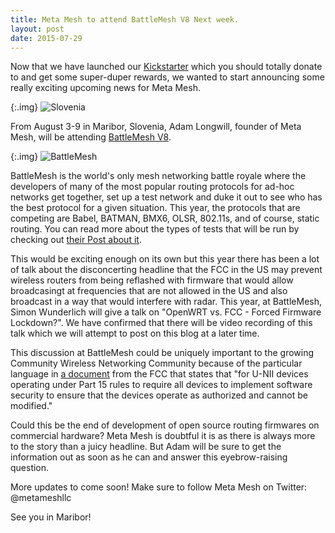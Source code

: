 ```yaml
---
title: Meta Mesh to attend BattleMesh V8 Next week.
layout: post
date: 2015-07-29
---
```


Now that we have launched our [Kickstarter](https://www.kickstarter.com/projects/metamesh/meta-mesh-community-wireless-networks-for-all) which you should totally donate to and get some super-duper rewards, we wanted to start announcing some really exciting upcoming news for Meta Mesh.

  {:.img}
  ![Slovenia](http://imgur.com/80V7Xd8.png)

From August 3-9 in Maribor, Slovenia, Adam Longwill, founder of Meta Mesh, will be attending [BattleMesh V8](http://battlemesh.org/).

  {:.img}
  ![BattleMesh](http://imgur.com/k4lfbMV.png)

BattleMesh is the world's only mesh networking battle royale where the developers of many of the most popular routing protocols for ad-hoc networks get together, set up a test network and duke it out to see who has the best protocol for a given situation. This year, the protocols that are competing are Babel, BATMAN, BMX6, OLSR, 802.11s, and of course, static routing. You can read more about the types of tests that will be run by checking out [their Post about it](https://battlemesh-test-docs.readthedocs.org/). 

This would be exciting enough on its own but this year there has been a lot of talk about the disconcerting headline that the FCC in the US may prevent wireless routers from being reflashed with firmware that would allow broadcasingt at frequencies that are not allowed in the US and also broadcast in a way that would interfere with radar. This year, at BattleMesh, Simon Wunderlich will give a talk on "OpenWRT vs. FCC - Forced Firmware Lockdown?". We have confirmed that there will be video recording of this talk which we will attempt to post on this blog at a later time.

This discussion at BattleMesh could be uniquely important to the growing Community Wireless Networking Community because of the particular language in [a document](https://apps.fcc.gov/oetcf/kdb/forms/FTSSearchResultPage.cfm?id=39498&switch=P) from the FCC that states that "for U-NII devices operating under Part 15 rules to require all devices to implement software security to ensure that the devices operate as authorized and cannot be modified."

Could this be the end of development of open source routing firmwares on commercial hardware? Meta Mesh is doubtful it is as there is always more to the story than a juicy headline. But Adam will be sure to get the information out as soon as he can and answer this eyebrow-raising question.

More updates to come soon! Make sure to follow Meta Mesh on Twitter: @metameshllc

See you in Maribor!
